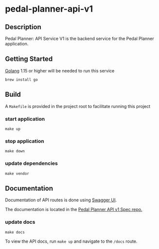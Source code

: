# pedal-planner-api-v1

## Description

Pedal Planner: API Service V1 is the backend service for the Pedal Planner application.

## Getting Started

[Golang](https://golang.org/) 1.15 or higher will be needed to run this service

```
brew install go
```

## Build

A `Makefile` is provided in the project root to facilitate running this project

### start application

```
make up
```

### stop application

```
make down
```

### update dependencies

```
make vendor
```

## Documentation

Documentation of API routes is done using [Swagger UI](https://swagger.io).

The documentation is located in the [Pedal Planner API v1 Spec repo.](https://github.com/zack-jack/pedal-planner-api-v1-spec)

### update docs

```
make docs
```

To view the API docs, run `make up` and navigate to the `/docs` route.

